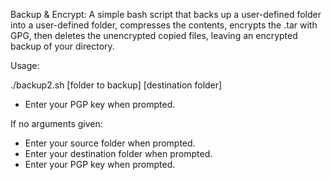 Backup & Encrypt: A simple bash script that backs up a user-defined folder into a user-defined folder, compresses the contents, encrypts the .tar with GPG, then deletes the unencrypted copied files, leaving an encrypted backup of your directory.

Usage:

./backup2.sh [folder to backup] [destination folder]
 + Enter your PGP key when prompted.

If no arguments given:

+ Enter your source folder when prompted.
+ Enter your destination folder when prompted.
+ Enter your PGP key when prompted.
